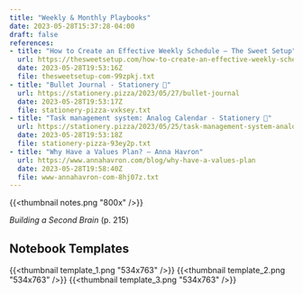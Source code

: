 ```yaml
---
title: "Weekly & Monthly Playbooks"
date: 2023-05-28T15:37:28-04:00
draft: false
references:
- title: "How to Create an Effective Weekly Schedule – The Sweet Setup"
  url: https://thesweetsetup.com/how-to-create-an-effective-weekly-schedule/
  date: 2023-05-28T19:53:16Z
  file: thesweetsetup-com-99zpkj.txt
- title: "Bullet Journal - Stationery 🍕"
  url: https://stationery.pizza/2023/05/27/bullet-journal
  date: 2023-05-28T19:53:17Z
  file: stationery-pizza-vxksey.txt
- title: "Task management system: Analog Calendar - Stationery 🍕"
  url: https://stationery.pizza/2023/05/25/task-management-system-analog-calendar
  date: 2023-05-28T19:53:18Z
  file: stationery-pizza-93ey2p.txt
- title: "Why Have a Values Plan? – Anna Havron"
  url: https://www.annahavron.com/blog/why-have-a-values-plan
  date: 2023-05-28T19:58:40Z
  file: www-annahavron-com-8hj07z.txt
---
```


{{<thumbnail notes.png "800x" />}}

_Building a Second Brain_ (p. 215)

## Notebook Templates

{{<thumbnail template_1.png "534x763" />}}
{{<thumbnail template_2.png "534x763" />}}
{{<thumbnail template_3.png "534x763" />}}
